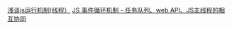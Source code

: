[浅谈js运行机制(线程）](https://blog.csdn.net/sysuzhyupeng/article/details/55002854)
[JS 事件循环机制 - 任务队列、web API、JS主线程的相互协同](https://www.cnblogs.com/hity-tt/p/6733062.html)
